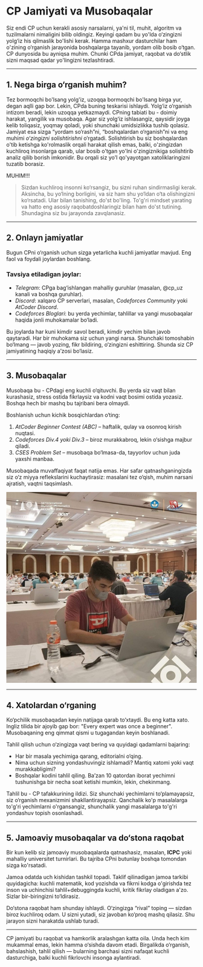 <!-- Guidening to'rtinchi qismi -->

# CP Jamiyati va Musobaqalar

Siz endi CP uchun kerakli asosiy narsalarni, ya'ni til, muhit, algoritm va tuzilmalarni nimaligini bilib oldingiz. Keyingi qadam bu yo'lda o‘zingizni yolg‘iz his qilmaslik bo'lishi kerak. Hamma mashxur dasturchilar ham o'zining o‘rganish jarayonida boshqalarga tayanib, yordam olib bosib o‘tgan. CP dunyosida bu ayniqsa muhim. Chunki CPda jamiyat, raqobat va do‘stlik sizni maqsad qadar yo'lingizni tezlashtiradi.

---

## 1. Nega birga o‘rganish muhim?

Tez bormoqchi bo'lsang yolg'iz, uzoqqa bormoqchi bo'lsang birga yur, degan aqlli gap bor. Lekin, CPda buning teskarisi ishlaydi. Yolg‘iz o‘rganish intizom beradi, lekin uzoqqa yetkazmaydi. CPning tabiati bu - doimiy harakat, yangilik va musobaqa. Agar siz yolg‘iz ishlasangiz, qaysidir joyga kelib toliqasiz, yoqmay qoladi, yoki shunchaki umidsizlikka tushib qolasiz. Jamiyat esa sizga “yordam so‘rash”ni, “boshqalardan o‘rganish”ni va eng muhimi *o‘zingizni solishtirishni* o‘rgatadi. Solishtirish bu siz boshqalardan o'tib ketishga ko'rolmaslik orqali harakat qilish emas, balki, o'zingizdan kuchliroq insonlarga qarab, ular bosib o'tgan yo'lni o'zingiznikiga solishtirib analiz qilib borish imkonidir. Bu orqali siz yo'l qo'yayotgan xatoliklaringizni tuzatib borasiz.

MUHIM!!!
> Sizdan kuchliroq insonni ko‘rsangiz, bu sizni ruhan sindirmasligi kerak. Aksincha, bu yo‘lning borligini, va siz ham shu yo‘ldan o‘ta olishingizni ko‘rsatadi. Ular bilan tanishing, do'st bo'ling. To'g'ri mindset yarating va hatto eng asosiy raqobatdoshlaringiz bilan ham do'st tutining. Shundagina siz bu jarayonda zavqlanasiz.

---

## 2. Onlayn jamiyatlar

Bugun CPni o‘rganish uchun sizga yetarlicha kuchli jamiyatlar mavjud. Eng faol va foydali joylardan boshlang.  

### Tavsiya etiladigan joylar:
- *Telegram*: CPga bag‘ishlangan mahalliy guruhlar (masalan, @cp_uz kanali va boshqa guruhlar).
- *Discord*: xalqaro CP serverlari, masalan, *Codeforces Community* yoki *AtCoder Discord*.
- *Codeforces Bloglari*: bu yerda yechimlar, tahlillar va yangi musobaqalar haqida jonli muhokamalar bo‘ladi.

Bu joylarda har kuni kimdir savol beradi, kimdir yechim bilan javob qaytaradi. Har bir muhokama siz uchun yangi narsa. Shunchaki tomoshabin bo‘lmang — javob yozing, fikr bildiring, o‘zingizni eshittiring. Shunda siz CP jamiyatining haqiqiy a’zosi bo‘lasiz.

---

## 3. Musobaqalar

Musobaqa bu - CPdagi eng kuchli o‘qituvchi. Bu yerda siz vaqt bilan kurashasiz, stress ostida fikrlaysiz va kodni vaqt bosimi ostida yozasiz. Boshqa hech bir mashq bu tajribani bera olmaydi.

Boshlanish uchun kichik bosqichlardan o‘ting:
1. *AtCoder Beginner Contest (ABC)* – haftalik, qulay va osonroq kirish nuqtasi.
2. *Codeforces Div.4 yoki Div.3* – biroz murakkabroq, lekin o‘sishga majbur qiladi.
3. *CSES Problem Set* – musobaqa bo‘lmasa-da, tayyorlov uchun juda yaxshi manbaa.

Musobaqada muvaffaqiyat faqat natija emas. Har safar qatnashganingizda siz o‘z miyya reflekslarini kuchaytirasiz: masalani tez o‘qish, muhim narsani ajratish, vaqtni taqsimlash.

![cp-competition-example](telegram-cloud-photo-size-2-4484531489155954459-c.jpg)

---

## 4. Xatolardan o‘rganing

Ko‘pchilik musobaqadan keyin natijaga qarab to‘xtaydi. Bu eng katta xato. Ingliz tilida bir ajoyib gap bor: "Every expert was once a beginner". Musobaqaning eng qimmat qismi u tugagandan keyin boshlanadi.

Tahlil qilish uchun o‘zingizga vaqt bering va quyidagi qadamlarni bajaring:
- Har bir masala yechimiga qarang, editorialni o‘qing.
- Nima uchun sizning yondashuvingiz ishlamadi? Mantiq xatomi yoki vaqt murakkabligimi?
- Boshqalar kodini tahlil qiling. Ba’zan 10 qatordan iborat yechimni tushunishga bir necha soat ketishi mumkin, lekin, chekinmang.

Tahlil bu - CP tafakkurining ildizi. Siz shunchaki yechimlarni to‘plamayapsiz, siz o‘rganish mexanizmini shakllantirayapsiz. Qanchalik ko'p masalalarga to'g'ri yechimlarni o'rgansangiz, shunchalik yangi masalalarga to'g'ri yondashuv topish osonlashadi.

---

## 5. Jamoaviy musobaqalar va do‘stona raqobat

Bir kun kelib siz jamoaviy musobaqalarda qatnashasiz, masalan, **ICPC** yoki mahalliy universitet turnirlari. Bu tajriba CPni butunlay boshqa tomondan sizga ko'rsatadi.

Jamoa odatda uch kishidan tashkil topadi. Taklif qilinadigan jamoa tarkibi quyidagicha: kuchli matematik, kod yozishda va fikrni kodga o'girishda tez inson va uchinchisi tahlil+debuggingda kuchli, kritik fikrlay oladigan a'zo. Sizlar bir-biringizni to‘ldirasiz.

Do‘stona raqobat ham shunday ishlaydi. O‘zingizga “rival” toping — sizdan biroz kuchliroq odam. U sizni yutadi, siz javoban ko‘proq mashq qilasiz. Shu jarayon sizni harakatda ushlab turadi.

---

CP jamiyati bu raqobat va hamkorlik aralashgan katta oila. Unda hech kim mukammal emas, lekin hamma o‘sishda davom etadi. Birgalikda o‘rganish, bahslashish, tahlil qilish — bularning barchasi sizni nafaqat kuchli dasturchiga, balki kuchli fikrlovchi insonga aylantiradi.